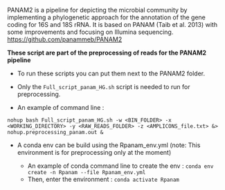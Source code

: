 PANAM2 is a pipeline for depicting the microbial community by implementing a phylogenetic approach for the annotation of the gene coding for 16S and 18S rRNA. It is based on PANAM (Taib et al. 2013) with some improvements and focusing on Illumina sequencing.
https://github.com/panammeb/PANAM2


**These script are part of the preprocessing of reads for the PANAM2 pipeline**

* To run these scripts you can put them next to the PANAM2 folder.

* Only the `Full_script_panam_HG.sh` script is needed to run for preprocessing. 

* An example of command line :

```
nohup bash Full_script_panam_HG.sh -w <BIN_FOLDER> -x <WORKING_DIRECTORY> -y <RAW_READS_FOLDER> -z <AMPLICONS_file.txt> &> nohup.preprocessing_panam.out &
```

* A conda env can be build using the Rpanam_env.yml (note: This environment is for preprocessing only at the moment)

	+ An example of conda command line to create the env : `conda env create -n Rpanam --file Rpanam_env.yml`
	+ Then, enter the environment : `conda activate Rpanam`
